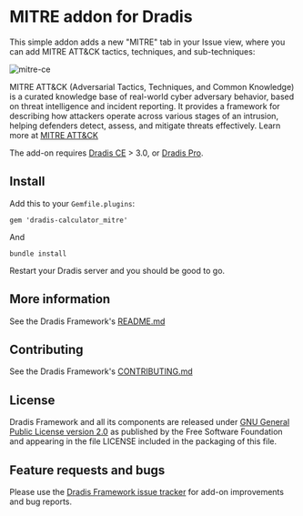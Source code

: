 # MITRE addon for Dradis

This simple addon adds a new "MITRE" tab in your Issue view, where you can add MITRE ATT&CK tactics, techniques, and sub-techniques:

![mitre-ce](https://github.com/user-attachments/assets/6cc8573e-4fa9-4660-a487-7f4fba58f54c)

MITRE ATT&CK (Adversarial Tactics, Techniques, and Common Knowledge) is a curated knowledge base of real-world cyber adversary behavior, based on threat intelligence and incident reporting. It provides a framework for describing how attackers operate across various stages of an intrusion, helping defenders detect, assess, and mitigate threats effectively. Learn more at [MITRE ATT&CK](https://attack.mitre.org/#)

The add-on requires [Dradis CE](https://dradis.com/ce/) > 3.0, or [Dradis Pro](https://dradis.com/).

## Install

Add this to your `Gemfile.plugins`:

    gem 'dradis-calculator_mitre'

And

    bundle install

Restart your Dradis server and you should be good to go.


## More information

See the Dradis Framework's [README.md](https://github.com/dradis/dradis-ce/blob/develop/README.md)


## Contributing

See the Dradis Framework's [CONTRIBUTING.md](https://github.com/dradis/dradis-ce/blob/develop/CONTRIBUTING.md)


## License

Dradis Framework and all its components are released under [GNU General Public License version 2.0](http://www.gnu.org/licenses/old-licenses/gpl-2.0.html) as published by the Free Software Foundation and appearing in the file LICENSE included in the packaging of this file.


## Feature requests and bugs

Please use the [Dradis Framework issue tracker](https://github.com/dradis/dradis-ce/issues) for add-on improvements and bug reports.
